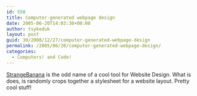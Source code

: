 ```yaml
---
id: 558
title: Computer-generated webpage design
date: 2005-06-20T14:03:30+00:00
author: tsykoduk
layout: post
guid: 30/2008/12/27/computer-generated-webpage-design
permalink: /2005/06/20/computer-generated-webpage-design/
categories:
  - Computers! and Code!
---
```

<a href="http://www.strangebanana.com/default.aspx">StrangeBanana</a> is the odd name of a cool tool for Website Design. What is does, is randomly crops together a stylesheet for a website layout. Pretty cool stuff!